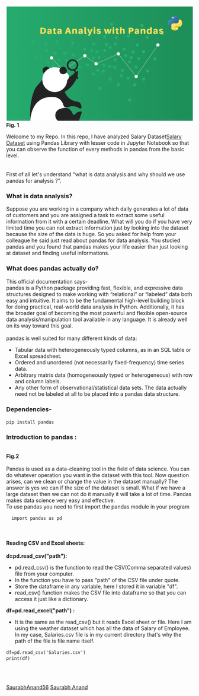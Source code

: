  ![pandas for data analysis](pandas1.png)
                                            <br>**Fig. 1** 

   Welcome to my Repo. In this repo, I have analyzed Salary Dataset[Salary Dataset](Salaries.csv) using Pandas Library with lesser code in Jupyter Notebook so that you can observe the function of every methods in pandas from the basic level.<br>
   <br>
   <br>First of all let's understand "what is data analysis and why should we use pandas for analysis ?".
   
### What is data analysis?
   Suppose you are working in a company which daily generates a lot of data of customers and you are assigned a task to extract some useful information from it with a certain deadline. What will you do if you have very limited time you can not extract information just by looking into the dataset because the size of the data is huge. So you asked for help from your colleague he said just read about pandas for data analysis. You studied pandas and you found that pandas makes your life easier than just looking at dataset and finding useful informations.
### What does pandas actually do?
   This official documentation says- <br>
   pandas is a Python package providing fast, flexible, and expressive data structures designed to make working with “relational” or “labeled” data both easy and intuitive. It aims to be the fundamental high-level building block for doing practical, real-world data analysis in Python. Additionally, it has the broader goal of becoming the most powerful and flexible open-source data analysis/manipulation tool available in any language. It is already well on its way toward this goal.
   <br>
   <br>
   pandas is well suited for many different kinds of data:
   * Tabular data with heterogeneously typed columns, as in an SQL table or Excel spreadsheet.
   * Ordered and unordered (not necessarily fixed-frequency) time series data.
   * Arbitrary matrix data (homogeneously typed or heterogeneous) with row and column labels.
   * Any other form of observational/statistical data sets. The data actually need not be labeled at all to be placed into a pandas data structure.

### Dependencies-
   ```
   pip install pandas 
   ```
  
### Introduction to pandas :

   <br> **Fig.2** <br><br>
   Pandas is used as a data-cleaning tool in the field of data science. You can do whatever operation you want in the dataset with this tool. Now question arises, can we clean or change the value in the dataset manually? The answer is yes we can if the size of the dataset is small. What if we have a large dataset then we can not do it manually it will take a lot of time. Pandas makes data science very easy and effective.
   <br>
   To use pandas you need to first import the pandas module in your program
   ```
     import pandas as pd 
   ```
  <br>  
  
  
####  Reading CSV and Excel sheets:
**d=pd.read_csv("path"):**
   * pd.read_csv() is the function to read the CSV(Comma separated values) file from your computer.
   * In the function you have to pass "path" of the CSV file under quote.
   * Store the dataframe in any variable, here I stored it in variable "df".
   * read_csv() function makes the CSV file into dataframe so that you can access it just like a dictionary. <br>
 
 **df=pd.read_excel("path") :**
   * It is the same as the read_csv() but it reads Excel sheet or file. Here I am using the weather dataset which has all the data of Salary of Employee. In my case, Salaries.csv file is in my current directory that's why the path of the file is file name itself.
   ```
   df=pd.read_csv('Salaries.csv')
   print(df)
   ```
 <br>
 
 <br>

<script defer src="https://use.fontawesome.com/releases/v5.6.3/js/all.js" integrity="sha384-EIHISlAOj4zgYieurP0SdoiBYfGJKkgWedPHH4jCzpCXLmzVsw1ouK59MuUtP4a1" crossorigin="anonymous"></script>   
<i class="fab fa-github"></i> [SaurabhAnand56](https://github.com/SaurabhAnand56)
<i class="fab fa-linkedin"></i>[Saurabh Anand](https://www.linkedin.com/in/saurabhanand56/)
